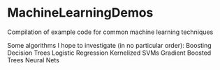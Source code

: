 # MachineLearningDemos
Compilation of example code for common machine learning techniques

Some algorithms I hope to investigate (in no particular order):
Boosting
Decision Trees
Logistic Regression
Kernelized SVMs
Gradient Boosted Trees
Neural Nets
